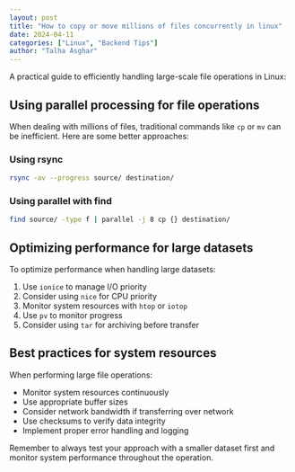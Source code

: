 ```yaml
---
layout: post
title: "How to copy or move millions of files concurrently in linux"
date: 2024-04-11
categories: ["Linux", "Backend Tips"]
author: "Talha Asghar"
---
```


A practical guide to efficiently handling large-scale file operations in Linux:

## Using parallel processing for file operations

When dealing with millions of files, traditional commands like `cp` or `mv` can be inefficient. Here are some better approaches:

### Using rsync
```bash
rsync -av --progress source/ destination/
```

### Using parallel with find
```bash
find source/ -type f | parallel -j 8 cp {} destination/
```

## Optimizing performance for large datasets

To optimize performance when handling large datasets:

1. Use `ionice` to manage I/O priority
2. Consider using `nice` for CPU priority
3. Monitor system resources with `htop` or `iotop`
4. Use `pv` to monitor progress
5. Consider using `tar` for archiving before transfer

## Best practices for system resources

When performing large file operations:

- Monitor system resources continuously
- Use appropriate buffer sizes
- Consider network bandwidth if transferring over network
- Use checksums to verify data integrity
- Implement proper error handling and logging

Remember to always test your approach with a smaller dataset first and monitor system performance throughout the operation. 